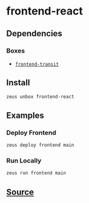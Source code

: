 
frontend-react 
====================




## Dependencies
### Boxes
* [`frontend-transit`](frontend-transit.md)




## Install
```bash
zeus unbox frontend-react
```
## Examples
### Deploy Frontend 
```bash
zeus deploy frontend main
```
### Run Locally 
```bash
zeus run frontend main
```










## [Source](https://github.com/liquidapps-io/zeus-sdk/tree/master/boxes/groups/frontends/frontend-react)

